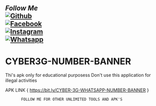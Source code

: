 ## <i><b> Follow Me</b></i> <br>[![Github](https://img.shields.io/badge/Github-CYBER-3G-dimgray?style=flat-square&logo=github)](https://github.com/CYBER-3G)<br> [![Facebook](https://img.shields.io/badge/Facebook-CYBER-3G-blue?style=flat-square&logo=facebook)](https://www.facebook.com/100022097600640)<br> [![Instagram](https://img.shields.io/badge/Instagram-CYBER-3G-hotpink?style=flat-square&logo=instagram)](https://Instagram.com/CYBER_3G)<br> [![Whatsapp](https://img.shields.io/badge/Whatsapp-CYBER-3G-deepgreen?style=flat-square&logo=whatsapp)](Wa.me/+60134511111)



# CYBER3G-NUMBER-BANNER
Thi's apk only for educational purposess Don't use this application for illegal activities


 APK LINK { https://bit.ly/CYBER-3G-WHATSAPP-NUMBER-BANNER }
           
           
           
           
           
           FOLLOW ME FOR OTHER UNLIMITED TOOLS AND APK'S
